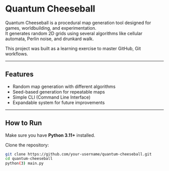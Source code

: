 # Quantum Cheeseball

Quantum Cheeseball is a procedural map generation tool designed for games, worldbuilding, and experimentation.  
It generates random 2D grids using several algorithms like cellular automata, Perlin noise, and drunkard walk.

This project was built as a learning exercise to master GitHub, Git workflows.

---

## Features
- Random map generation with different algorithms
- Seed-based generation for repeatable maps
- Simple CLI (Command Line Interface)
- Expandable system for future improvements

---

## How to Run

Make sure you have **Python 3.11+** installed.

Clone the repository:

```bash
git clone https://github.com/your-username/quantum-cheeseball.git
cd quantum-cheeseball
python(3) main.py